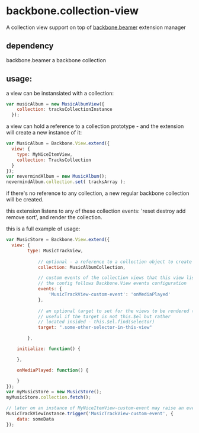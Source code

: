 backbone.collection-view
========================

A collection view support on top of [backbone.beamer](https://github.com/orizens/Backbone.Beamer) extension manager

## dependency
backbone.beamer
a backbone collection

## usage:
a view can be instansiated with a collection:
``` javascript
var musicAlbum = new MusicAlbumView({
    collection: tracksCollectionInstance
  });
```
a view can hold a reference to a collection prototype - and the extension will create a new instance of it:
``` javascript
var MusicAlbum = Backbone.View.extend({
  view: {
    type: MyNiceItemView,
    collection: TracksCollection
  }
});
var nevermindAlbum = new MusicAlbum();
nevermindAlbum.collection.set( tracksArray );
```
if there's no reference to any collection, a new regular backbone collection will be created.

this extension listens to any of these collection events: 'reset destroy add remove sort', and render the collection.

this is a full example of usage:
``` javascript
var MusicStore = Backbone.View.extend({
  view: {
  		type: MusicTrackView,
			
			// optional - a reference to a collection object to create an instance from
			collection: MusicAlbumCollection,

			// custom events of the collection views that this view listens to
			// the config follows Backbone.View events configuration
			events: {
				'MusicTrackView-custom-event': 'onMediaPlayed'
			},
			
			// an optional target to set for the views to be rendered to
			// useful if the target is not this.$el but rather
			// located insided - this.$el.find(selector)
			target: ".some-other-selector-in-this-view"

		},

	initialize: function() {

	},

	onMediaPlayed: function() {

	}
});
var myMusicStore = new MusicStore();
myMusicStore.collection.fetch();

// later on an instance of MyNiceItemView-custom-event may raise an event:
MusicTrackViewInstance.trigger('MusicTrackView-custom-event', {
	data: someData
});
```
